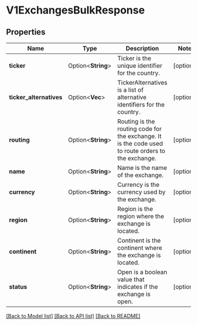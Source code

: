 # V1ExchangesBulkResponse

## Properties

Name | Type | Description | Notes
------------ | ------------- | ------------- | -------------
**ticker** | Option<**String**> | Ticker is the unique identifier for the country. | [optional]
**ticker_alternatives** | Option<**Vec<String>**> | TickerAlternatives is a list of alternative identifiers for the country. | [optional]
**routing** | Option<**String**> | Routing is the routing code for the exchange. It is the code used to route orders to the exchange. | [optional]
**name** | Option<**String**> | Name is the name of the exchange. | [optional]
**currency** | Option<**String**> | Currency is the currency used by the exchange. | [optional]
**region** | Option<**String**> | Region is the region where the exchange is located. | [optional]
**continent** | Option<**String**> | Continent is the continent where the exchange is located. | [optional]
**status** | Option<**String**> | Open is a boolean value that indicates if the exchange is open. | [optional]

[[Back to Model list]](../README.md#documentation-for-models) [[Back to API list]](../README.md#documentation-for-api-endpoints) [[Back to README]](../README.md)


